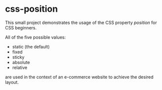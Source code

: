 # css-position

This small project demonstrates the usage of the CSS property *position* for CSS beginners.

All of the five possible values:
- static (the default)
- fixed
- sticky
- absolute
- relative

are used in the context of an e-commerce website to achieve the desired layout.